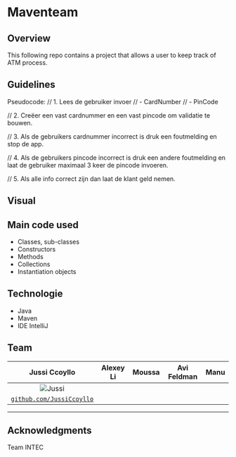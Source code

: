 # Maventeam

## Overview
This following repo contains a project that allows a user to keep track of ATM process.

## Guidelines
Pseudocode:
// 1. Lees de gebruiker invoer
// - CardNumber
// - PinCode

// 2. Creëer een vast cardnummer
en een vast pincode om validatie
te bouwen.

// 3. Als de gebruikers cardnummer incorrect is
druk een foutmelding en stop de app.

// 4. Als de gebruikers pincode incorrect is
druk een andere foutmelding en laat de gebruiker
maximaal 3 keer de pincode invoeren.

// 5. Als alle info correct zijn dan laat de klant geld nemen.

## Visual

 

 

## Main code used
- Classes, sub-classes
- Constructors
- Methods
- Collections
- Instantiation objects

## Technologie
- Java
- Maven
- IDE IntelliJ

## Team

| Jussi Ccoyllo | Alexey Li | Moussa | Avi Feldman | Manu |
| :---: |:---:| :---:| :---: |:---:|
| ![Jussi](https://avatars1.githubusercontent.com/u/46483286?s=200&v=4) | | | | |
| <a href="https://github.com/JussiCcoyllo" target="_blank">`github.com/JussiCcoyllo`</a> | | | |

---

## Acknowledgments
Team INTEC
